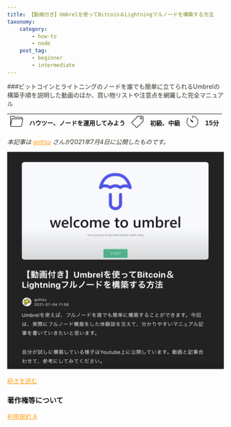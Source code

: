 ```yaml
---
title: 【動画付き】Umbrelを使ってBitcoin＆Lightningフルノードを構築する方法
taxonomy:
    category:
        - how-to
        - node
    post_tag:
        - beginner
        - intermediate
---
```


<style>
img[alt*="Category"], 
img[alt*="Tag"], 
img[alt*="Time"] {
    width:30px;
    height:30px;
    object-fit: cover;
}
p {
    color: #3d362d;
}
a {
    color: #ff9f1c;
}
a:hover {
    color: #2ec4b6;
}
</style>

<script type="text/javascript" src="//ajax.googleapis.com/ajax/libs/jquery/1.10.2/jquery.min.js"></script>
<script language="JavaScript">
$(document).ready( function () {
   $("a[href^='http']:not([href*='" + location.hostname + "'])").attr('target', '_blank');
})
</script>
###ビットコインとライトニングのノードを誰でも簡単に立てられるUmbrelの構築手順を説明した動画のほか、買い物リストや注意点を網羅した完全マニュアル

|  ![Category](/_images/category.png)  |  ハウツー、ノードを運用してみよう  |  ![Tag](/_images/tag.png)  |  初級、中級  | ![Time](/_images/timer.png)  |  15分  |
| ---- | ---- | ---- | ---- | ---- | ---- |

*本記事は [gottsu](https://twitter.com/nemkd12) さんが2021年7月4日に公開したものです。*

[![ ](/_images/umbrel_setup.png)](https://spotlight.soy/detail?article_id=mt5fbuvg7)

[続きを読む](https://spotlight.soy/detail?article_id=mt5fbuvg7)


### 著作権等について
[利用規約 A](https://lostinbitcoin.jp/copyright/#uaa)